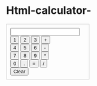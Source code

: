 # Html-calculator-<!DOCTYPE html>
<html>
<head>
  <title>Calculator</title>
  <style>
    .calculator {
      width: 200px;
      border: 1px solid #ccc;
      padding: 10px;
    }

    .calculator input[type="button"] {
      width: 48px;
      height: 48px;
    }

    .calculator input[type="text"] {
      width: 100%;
      margin-bottom: 10px;
    }
  </style>
  <script>
    function calculate() {
      var input = document.getElementById("input");
      var result = eval(input.value);
      input.value = result;
    }
  </script>
</head>
<body>
  <div class="calculator">
    <input type="text" id="input">
    <br>
    <input type="button" value="1" onclick="input.value += '1'">
    <input type="button" value="2" onclick="input.value += '2'">
    <input type="button" value="3" onclick="input.value += '3'">
    <input type="button" value="+" onclick="input.value += '+'">
    <br>
    <input type="button" value="4" onclick="input.value += '4'">
    <input type="button" value="5" onclick="input.value += '5'">
    <input type="button" value="6" onclick="input.value += '6'">
    <input type="button" value="-" onclick="input.value += '-'">
    <br>
    <input type="button" value="7" onclick="input.value += '7'">
    <input type="button" value="8" onclick="input.value += '8'">
    <input type="button" value="9" onclick="input.value += '9'">
    <input type="button" value="*" onclick="input.value += '*'">
    <br>
    <input type="button" value="0" onclick="input.value += '0'">
    <input type="button" value="." onclick="input.value += '.'">
    <input type="button" value="=" onclick="calculate()">
    <input type="button" value="/" onclick="input.value += '/'">
    <br>
    <input type="button" value="Clear" onclick="input.value = ''">
  </div>
</body>
</html>
